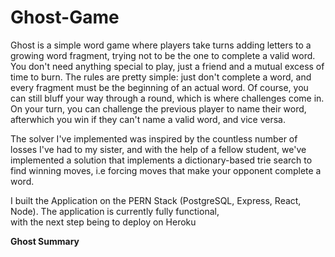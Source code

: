 # Ghost-Game

Ghost is a simple word game where players take turns adding letters to a growing word fragment, trying not to be the one to complete a valid word. 
You don't need anything special to play, just a friend and a mutual excess of time to burn. The rules are pretty simple: just don't complete a word, 
and every fragment must be the beginning of an actual word. Of course, you can still bluff your way through a round, which is where challenges come in. 
On your turn, you can challenge the previous player to name their word, afterwhich you win if they can't name a valid word, and vice versa. 

The solver I've implemented was inspired by the countless number of losses I've had to my sister, and with the help 
of a fellow student, we've implemented a solution that implements a dictionary-based trie search to find winning moves, 
i.e forcing moves that make your opponent complete a word.

I built the Application on the PERN Stack (PostgreSQL, Express, React, Node). The application is currently fully functional,   
with the next step being to deploy on Heroku 

**Ghost Summary**
